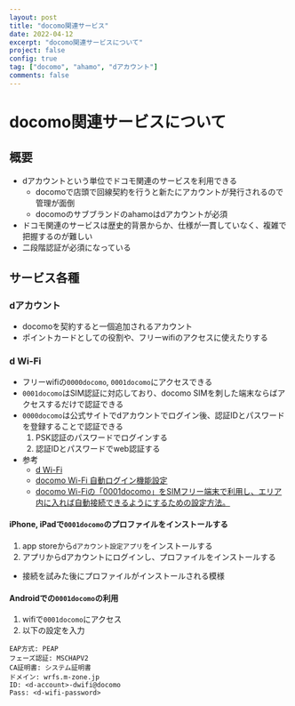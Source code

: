 ```yaml
---
layout: post
title: "docomo関連サービス"
date: 2022-04-12
excerpt: "docomo関連サービスについて"
project: false
config: true
tag: ["docomo", "ahamo", "dアカウント"]
comments: false
---
```


# docomo関連サービスについて

## 概要
 - dアカウントという単位でドコモ関連のサービスを利用できる
   - docomoで店頭で回線契約を行うと新たにアカウントが発行されるので管理が面倒
   - docomoのサブブランドのahamoはdアカウントが必須
 - ドコモ関連のサービスは歴史的背景からか、仕様が一貫していなく、複雑で把握するのが難しい
 - 二段階認証が必須になっている

## サービス各種

### dアカウント
 - docomoを契約すると一個追加されるアカウント
 - ポイントカードとしての役割や、フリーwifiのアクセスに使えたりする

### d Wi-Fi
 - フリーwifiの`0000docomo`, `0001docomo`にアクセスできる
 - `0001docomo`はSIM認証に対応しており、docomo SIMを刺した端末ならばアクセスするだけで認証できる
 - `0000docomo`は公式サイトでdアカウントでログイン後、認証IDとパスワードを登録することで認証できる
   1. PSK認証のパスワードでログインする
   2. 認証IDとパスワードでweb認証する
 - 参考
   - [d Wi-Fi](https://www.docomo.ne.jp/service/d_wifi/)
   - [docomo Wi-Fi ⾃動ログイン機能設定](https://www.docomo.ne.jp/binary/pdf/service/wifi/docomo_wifi/common/macos_auto_login_manual.pdf)
   - [docomo Wi-Fiの「0001docomo」をSIMフリー端末で利用し、エリア内に入れば自動接続できるようにするための設定方法。](https://androidlover.net/smartphone/docomo-wi-fi-0001docomo-simfree-device.html)

#### iPhone, iPadで`0001docomo`のプロファイルをインストールする
 1. app storeから`dアカウント設定アプリ`をインストールする
 2. アプリからdアカウントにログインし、プロファイルをインストールする
   - 接続を試みた後にプロファイルがインストールされる模様

#### Androidでの`0001docomo`の利用
 1. wifiで`0001docomo`にアクセス
 2. 以下の設定を入力

```config
EAP方式: PEAP
フェーズ認証: MSCHAPV2
CA証明書: システム証明書
ドメイン: wrfs.m-zone.jp
ID: <d-account>-dwifi@docomo
Pass: <d-wifi-password>
```
